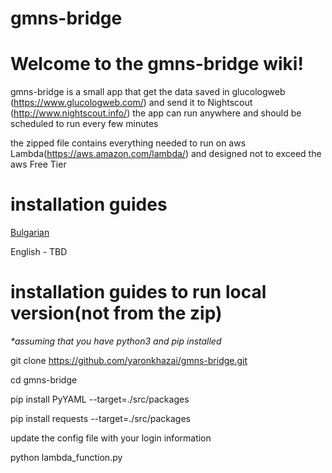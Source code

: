 # gmns-bridge
# Welcome to the gmns-bridge wiki!

gmns-bridge is a small app that get the data saved in glucologweb (https://www.glucologweb.com/) and send it to Nightscout (http://www.nightscout.info/)
the app can run anywhere and should be scheduled to run every few minutes

the zipped file contains everything needed to run on aws Lambda(https://aws.amazon.com/lambda/) and designed not to exceed the aws Free Tier


# installation guides
[Bulgarian](https://github.com/yaronkhazai/gmns-bridge/blob/main/guides/BG-GlucoMen-NightScout-Manual.pdf)


English - TBD


# installation guides to run local version(not from the zip)
_*assuming that you have python3 and pip installed_

git clone https://github.com/yaronkhazai/gmns-bridge.git

cd gmns-bridge

pip install PyYAML --target=./src/packages

pip install requests --target=./src/packages


update the config file with your login information

python lambda_function.py 
